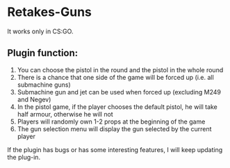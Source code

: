 # Retakes-Guns
It works only in CS:GO.
## Plugin function:
1. You can choose the pistol in the round and the pistol in the whole round
2. There is a chance that one side of the game will be forced up (i.e. all submachine guns)
3. Submachine gun and jet can be used when forced up (excluding M249 and Negev)
4. In the pistol game, if the player chooses the default pistol, he will take half armour, otherwise he will not
5. Players will randomly own 1-2 props at the beginning of the game
6. The gun selection menu will display the gun selected by the current player

If the plugin has bugs or has some interesting features, I will keep updating the plug-in.
